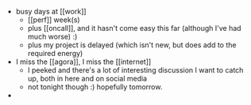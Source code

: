 - busy days at [[work]]
	- [[perf]] week(s)
	- plus [[oncall]], and it hasn't come easy this far (although I've had much worse) :)
	- plus my project is delayed (which isn't new, but does add to the required energy)
- I miss the [[agora]], I miss the [[internet]]
	- I peeked and there's a lot of interesting discussion I want to catch up, both in here and on social media
	- not tonight though :) hopefully tomorrow.
-